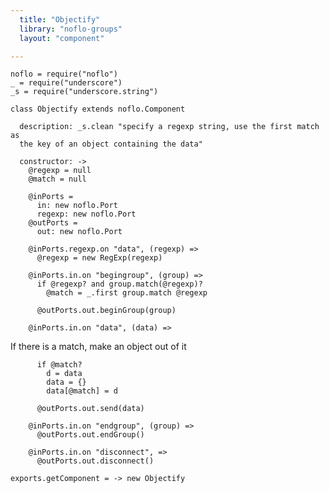 ```yaml
---
  title: "Objectify"
  library: "noflo-groups"
  layout: "component"

---
```


    noflo = require("noflo")
    _ = require("underscore")
    _s = require("underscore.string")
    
    class Objectify extends noflo.Component
    
      description: _s.clean "specify a regexp string, use the first match as
      the key of an object containing the data"
    
      constructor: ->
        @regexp = null
        @match = null
    
        @inPorts =
          in: new noflo.Port
          regexp: new noflo.Port
        @outPorts =
          out: new noflo.Port
    
        @inPorts.regexp.on "data", (regexp) =>
          @regexp = new RegExp(regexp)
    
        @inPorts.in.on "begingroup", (group) =>
          if @regexp? and group.match(@regexp)?
            @match = _.first group.match @regexp
    
          @outPorts.out.beginGroup(group)
    
        @inPorts.in.on "data", (data) =>

If there is a match, make an object out of it

          if @match?
            d = data
            data = {}
            data[@match] = d
    
          @outPorts.out.send(data)
    
        @inPorts.in.on "endgroup", (group) =>
          @outPorts.out.endGroup()
    
        @inPorts.in.on "disconnect", =>
          @outPorts.out.disconnect()
    
    exports.getComponent = -> new Objectify
    
